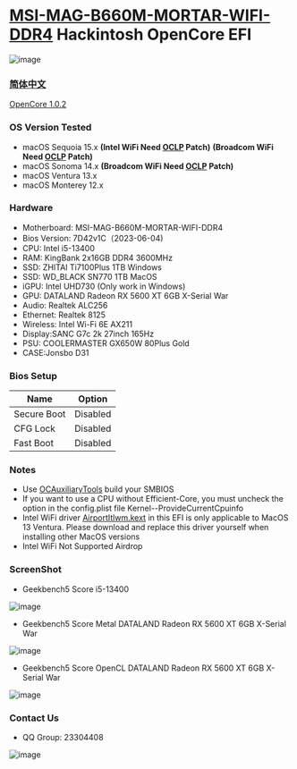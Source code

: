 # [MSI-MAG-B660M-MORTAR-WIFI-DDR4](https://www.msi.com/Motherboard/MAG-B660M-MORTAR-WIFI-DDR4) Hackintosh OpenCore EFI

![image](ScreenShot/Motherboard.png)

### [简体中文](https://github.com/hackintosh-efi/MAG-B660M-MORTAR-WIFI-DDR4-OpenCore)

[OpenCore 1.0.2](https://github.com/acidanthera/OpenCorePkg)

### OS Version Tested

- macOS Sequoia    15.x  **(Intel WiFi Need [OCLP](href="https://github.com/goodbest/HaC-Mini/releases/download/v2.9.1/OpenCore-Patcher166.pkg.zip) Patch)**   **(Broadcom WiFi Need [OCLP](https://github.com/dortania/OpenCore-Legacy-Patcher/releases/tag/2.0.2) Patch)** 
- macOS Sonoma    14.x  **(Broadcom WiFi Need [OCLP](https://github.com/dortania/OpenCore-Legacy-Patcher/releases/tag/2.0.2) Patch)** 
- macOS Ventura     13.x
- macOS Monterey  12.x

### Hardware

- Motherboard: MSI-MAG-B660M-MORTAR-WIFI-DDR4
- Bios Version: 7D42v1C（2023-06-04)
- CPU: Intel i5-13400
- RAM: KingBank 2x16GB DDR4 3600MHz
- SSD: ZHITAI Ti7100Plus 1TB Windows
- SSD: WD_BLACK SN770 1TB MacOS
- iGPU: Intel UHD730 (Only work in Windows)
- GPU: DATALAND Radeon RX 5600 XT 6GB X-Serial War
- Audio: Realtek ALC256
- Ethernet: Realtek 8125
- Wireless: Intel Wi-Fi 6E AX211
- Display:SANC G7c 2k 27inch 165Hz
- PSU: COOLERMASTER GX650W 80Plus Gold
- CASE:Jonsbo D31

### Bios Setup

| Name        | Option   |
|-------------|----------|
| Secure Boot | Disabled |
| CFG Lock    | Disabled |
| Fast Boot   | Disabled |

### Notes

- Use [OCAuxiliaryTools](https://github.com/ic005k/OCAuxiliaryTools) build your SMBIOS
- If you want to use a CPU without  Efficient-Core, you must uncheck the option in the config.plist file Kernel--ProvideCurrentCpuinfo
- Intel WiFi driver [AirportItlwm.kext](https://github.com/OpenIntelWireless/itlwm/releases) in this EFI is only applicable to MacOS 13 Ventura. Please download and replace this driver yourself when installing other MacOS versions
- Intel WiFi Not Supported  Airdrop

### ScreenShot

- Geekbench5 Score i5-13400

![image](ScreenShot/Geekbench5.png)

- Geekbench5 Score Metal DATALAND Radeon RX 5600 XT 6GB X-Serial War

![image](ScreenShot/metal.png)

- Geekbench5 Score OpenCL DATALAND Radeon RX 5600 XT 6GB X-Serial War

![image](ScreenShot/opencl.png)

### Contact Us

- QQ Group: 23304408

![image](ScreenShot/QRCode.png)
